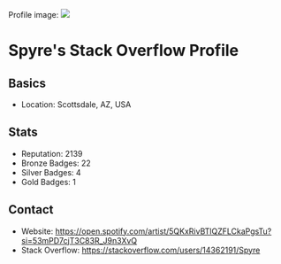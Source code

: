 
Profile image: ![](https://i.stack.imgur.com/uIGbf.jpg?s=256&g=1)

# Spyre's Stack Overflow Profile

## Basics

- Location: Scottsdale, AZ, USA

## Stats

- Reputation: 2139
- Bronze Badges: 22
- Silver Badges: 4
- Gold Badges: 1

## Contact

- Website: https://open.spotify.com/artist/5QKxRivBTlQZFLCkaPgsTu?si=53mPD7cjT3C83R_J9n3XvQ
- Stack Overflow: https://stackoverflow.com/users/14362191/Spyre
    